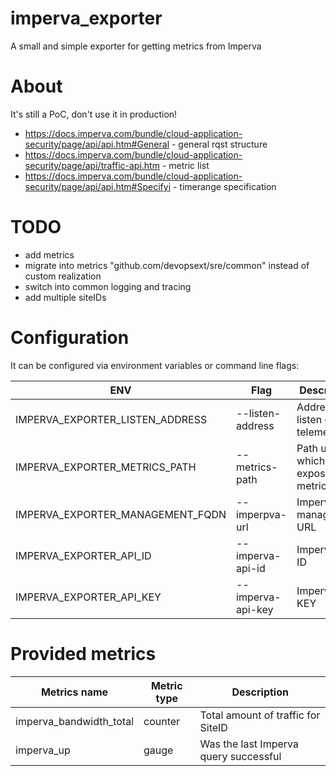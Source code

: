 # imperva_exporter

A small and simple exporter for getting metrics from Imperva

# About

It's still a PoC, don't use it in production!

- https://docs.imperva.com/bundle/cloud-application-security/page/api/api.htm#General - general rqst structure
- https://docs.imperva.com/bundle/cloud-application-security/page/api/traffic-api.htm - metric list
- https://docs.imperva.com/bundle/cloud-application-security/page/api/api.htm#Specifyi - timerange specification

# TODO
- add metrics
- migrate into metrics "github.com/devopsext/sre/common" instead of custom realization
- switch into common logging and tracing
- add multiple siteIDs


# Configuration

It can be configured via environment variables or command line flags:

| ENV                                     | Flag              | Description                        | 
| ----------------------------------------|-------------------| -----------------------------------|
| IMPERVA_EXPORTER_LISTEN_ADDRESS         | --listen-address  | Address to listen on for telemetry |
| IMPERVA_EXPORTER_METRICS_PATH           | --metrics-path    | Path under which to expose metrics |
| IMPERVA_EXPORTER_MANAGEMENT_FQDN | --imperpva-url    | Imperva management URL | 
| IMPERVA_EXPORTER_API_ID         | --imperva-api-id  | Imperva API ID | 
| IMPERVA_EXPORTER_API_KEY        | --imperva-api-key | Imperva API KEY |


# Provided metrics

| Metrics name            | Metric type   | Description                           |
| ------------------------|---------------| --------------------------------------|
| imperva_bandwidth_total | counter       | Total amount of traffic for SiteID    |
| imperva_up              | gauge         | Was the last Imperva query successful |
